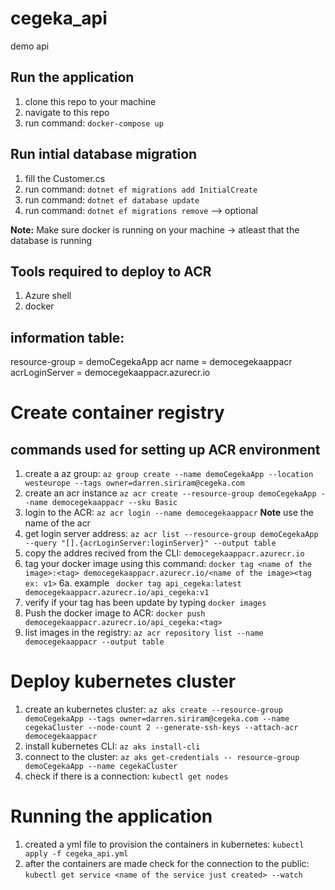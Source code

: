 # cegeka_api
demo api

## Run the application
1. clone this repo to your machine
2. navigate to this repo
3. run command: `docker-compose up`


## Run intial database migration
1. fill the Customer.cs
2. run command: `dotnet ef migrations add InitialCreate`
3. run command: `dotnet ef database update`
4. run command: `dotnet ef migrations remove` --> optional

**Note:** Make sure docker is running on your machine -> atleast that the database is running

## Tools required to deploy to ACR
1. Azure shell
2. docker

## information table:
resource-group = demoCegekaApp
acr name = democegekaappacr
acrLoginServer = democegekaappacr.azurecr.io 

# Create container registry
## commands used for setting up ACR environment
1. create a az group: `az group create --name demoCegekaApp --location westeurope --tags owner=darren.siriram@cegeka.com`
2. create an acr instance `az acr create --resource-group demoCegekaApp --name democegekaappacr --sku Basic`
3. login to the ACR: `az acr login --name democegekaappacr` **Note** use the name of the acr 
4. get login server address: `az acr list --resource-group demoCegekaApp --query "[].{acrLoginServer:loginServer}" --output table`
5. copy the addres recived from the CLI: `democegekaappacr.azurecr.io`
6. tag your docker image using this command: `docker tag <name of the image>:<tag> democegekaappacr.azurecr.io/<name of the image><tag ex: v1>`
    6a. example ` docker tag api_cegeka:latest democegekaappacr.azurecr.io/api_cegeka:v1`
7. verify if your tag has been update by typing `docker images`
8. Push the docker image to ACR: `docker push democegekaappacr.azurecr.io/api_cegeka:<tag>`
9. list images in the registry: `az acr repository list --name democegekaappacr --output table`


# Deploy kubernetes cluster
1. create an kubernetes cluster: `az aks create --resource-group demoCegekaApp --tags owner=darren.siriram@cegeka.com --name cegekaCluster --node-count 2 --generate-ssh-keys --attach-acr democegekaappacr `
2. install kubernetes CLI: `az aks install-cli` 
3. connect to the cluster: `az aks get-credentials -- resource-group demoCegekaApp --name cegekaCluster`
4. check if there is a connection: `kubectl get nodes`

# Running the application
1. created a yml file to provision the containers in kubernetes: `kubectl apply -f cegeka_api.yml`
2. after the containers are made check for the connection to the public: `kubectl get service <name of the service just created> --watch`
